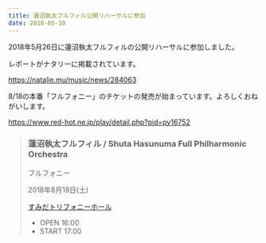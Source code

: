 ```yaml
---
title: 蓮沼執太フルフィル公開リハーサルに参加
date: 2018-05-30
---
```


2018年5月26日に蓮沼執太フルフィルの公開リハーサルに参加しました。

レポートがナタリーに掲載されています。

https://natalie.mu/music/news/284063

8/18の本番「フルフォニー」のチケットの発売が始まっています。よろしくおねがいします。

https://www.red-hot.ne.jp/play/detail.php?pid=py16752

<!--more-->

> ### 蓮沼執太フルフィル / Shuta Hasunuma Full Philharmonic Orchestra
>
> フルフォニー
>
> 2018年8月18日(土)
>
> [すみだトリフォニーホール](https://www.red-hot.ne.jp/venue/detail.php?id=pl331)
>
> - OPEN 16:00
> - START 17:00

